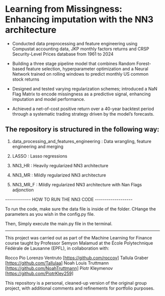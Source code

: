 

# Learning from Missingness: Enhancing imputation with the NN3 architecture

- Conducted data preprocessing and feature engineering using Compustat accounting data, JKP monthly factors returns and CRSP Security-Level Prices database from 1961 to 2024

- Building a three stage pipeline model that combines Random Forest-based feature selection, hyperparameter optimization and a Neural Network trained on rolling windows to     predict monthly US common stock returns

- Designed and tested varying regularization schemes; introduced a NaN Flag Matrix to encode missingness as a predictive signal, enhancing imputation and model performance.

- Achieved a net-of-cost positive return over a 40-year backtest period through a systematic trading strategy driven by the model’s forecasts.



## The repository is structured in the following way:

1. data_processing_and_features_engineering : Data wrangling, feature engineering and merging

2. LASSO : Lasso regressions

3. NN3_HR : Heavily regularized NN3 architecture 

4. NN3_MR : Mildly regularized NN3 architecture

5. NN3_MR_F : Mildly regularized NN3 architecture with Nan Flags adjonction

------------- HOW TO RUN THE NN3 CODE -------------------

To run the code, make sure the data file is inside of the folder. CHange the parameters as you wish in the config.py file.

Then, Simply execute the main.py file in the terminal.

--------------------------------------------------------------------------------------------------------
This project was carried out as part of the Machine Learning for Finance course taught by Professor Semyon Malamud at the École Polytechnique Fédérale de Lausanne (EPFL), in collaboration with:

Rocco Pio Lorenzo Ventruto [https://github.com/roccov]
Tallula Graber [https://github.com/Tallulaa]
Noah Louis Truttmann [https://github.com/NoahTruttmann]
Piotr Kleymenov [https://github.com/PiotrKley259]

This repository is a personal, cleaned-up version of the original group project, with additional comments and refinements for portfolio purposes.
